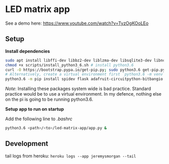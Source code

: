 # LED matrix app

See a demo here: https://www.youtube.com/watch?v=TyzOgKOoLEo



## Setup

**Install dependencies**

```bash
sudo apt install libffi-dev libbz2-dev liblzma-dev libsqlite3-dev libncurses5-dev libgdbm-dev zlib1g-dev libreadline-dev libssl-dev tk-dev build-essential libncursesw5-dev libc6-dev openssl git libopenblas-dev
chmod +x scripts/install_python3_6.sh # install python3.6
curl -O https://bootstrap.pypa.io/get-pip.py; sudo python3.6 get-pip.py # install pip
# Alternatively, create a virtual environment first `python3.6 -m venv venv/`
python3.6 -m pip install spidev flask adafruit-circuitpython-bitbangio adafruit-circuitpython-busdevice
```
*Note*: Installing these packages system wide is bad practice. Standard practice would be to use a virtual environment. In my defence, nothing else on the pi is going to be running python3.6. 


**Setup app to run on startup**

Add the following line to *.bashrc*
```bash
python3.6 <path>/<to>/led-matrix-app/app.py &
```

## Development

tail logs from heroku: `heroku logs --app jeremysmorgan --tail`